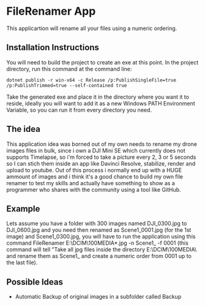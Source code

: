 # FileRenamer App
This applicartion will rename all your files using a numeric ordering.

## Installation Instructions
You will need to build the project to create an exe at this point. In the project directory, run this command at the command line:

    dotnet publish -r win-x64 -c Release /p:PublishSingleFile=true /p:PublishTrimmed=true --self-contained true
    
Take the generated exe and place it in the directory where you want it to reside, ideally you will want to add it as a new Windows PATH Environment Variable, so you can run it from every directory you need.

## The idea
This application idea was borned out of my own needs to rename my drone images files in bulk, since i own a DJI Mini SE which currently does not supports Timelapse, so i'm forced to take a picture every 2, 3 or 5 seconds so I can stich them inside an app like Davinci Resolve, stabilize, render and upload to youtube. Out of this process i normally end up with a HUGE ammount of images and i think it's a good chance to build my own file renamer to test my skills and actually have something to show as a programmer who shares with the community using a tool like GitHub.

## Example
Lets assume you have a folder with 300 images named DJI_0300.jpg to DJI_0600.jpg and you need then renamed as Scene1_0001.jpg (for the 1st image) and Scene1_0300.jpg, you will have to run the application using this command FileRenamer E:\DCIM\100MEDIA\*.jpg -n Scene1_ -f 0001 (this command will tell "Take all jpg files inside the directory E:\DCIM\100MEDIA\ and rename them as Scene1_ and create a numeric order from 0001 up to the last file).

## Possible Ideas
 * Automatic Backup of original images in a subfolder called Backup
